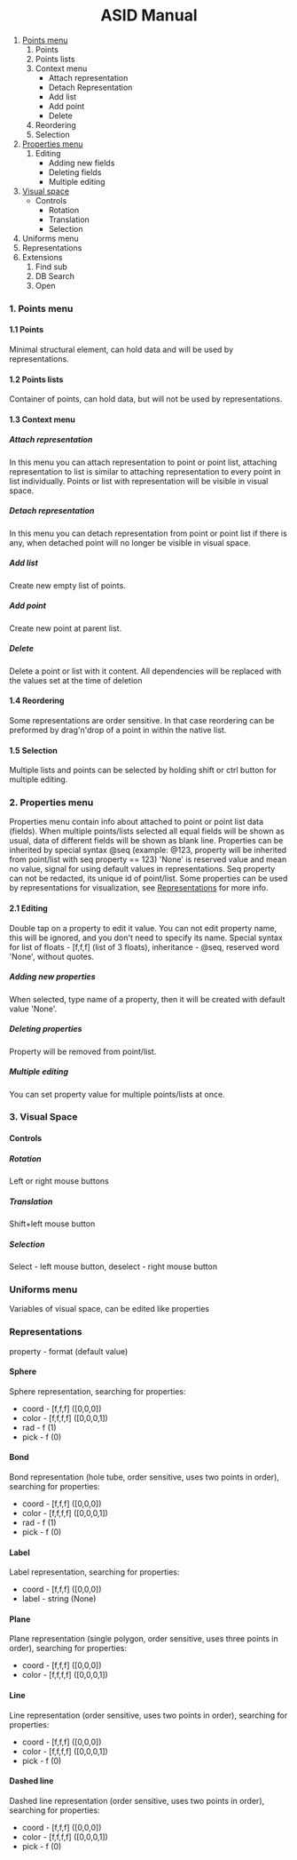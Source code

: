 <h1 align="center">ASID Manual</h1>

1. [Points menu](#Points_menu)
   1. Points
   2. Points lists
   3. Context menu
      * Attach representation
      * Detach Representation
      * Add list
      * Add point
      * Delete
   4. Reordering
   5. Selection
2. [Properties menu](#Properties_menu)
   1. Editing
      * Adding new fields
      * Deleting fields
      * Multiple editing
3. [Visual space](#Visual_space)
   * Controls
     * Rotation
     * Translation
     * Selection
4. Uniforms menu
5. Representations
6. Extensions
   1. Find sub
   2. DB Search
   3. Open
<a name="Points_menu"></a>
### 1. Points menu
#### 1.1 Points
Minimal structural element, can hold data and will be used by representations.
#### 1.2 Points lists
Container of points, can hold data, but will not be used by representations.
#### 1.3 Context menu
##### Attach representation
In this menu you can attach representation to point or point list, attaching representation to list is similar to attaching representation to every point in list individually. Points or list with representation will be visible in visual space.
##### Detach representation
In this menu you can detach representation from point or point list if there is any, when detached point will no longer be visible in visual space.
##### Add list
Create new empty list of points.
##### Add point
Create new point at parent list.
##### Delete
Delete a point or list with it content. All dependencies will be replaced with the values set at the time of deletion
#### 1.4 Reordering
Some representations are order sensitive. In that case reordering can be preformed by drag'n'drop of a point in within the native list. 
#### 1.5 Selection
Multiple lists and points can be selected by holding shift or ctrl button for multiple editing.
<a name="Properties_menu"></a>
### 2. Properties menu
Properties menu contain info about attached to point or point list data (fields).
When multiple points/lists selected all equal fields will be shown as usual, data of different fields will be shown as blank line.
Properties can be inherited by special syntax @seq (example: @123, property will be inherited from point/list with seq property == 123)
'None' is reserved value and mean no value, signal for using default values in representations.
Seq property can not be redacted, its unique id of point/list.
Some properties can be used by representations for visualization, see [Representations]() for more info.
#### 2.1 Editing
Double tap on a property to edit it value. You can not edit property name, this will be ignored, and you don't need to specify its name.
Special syntax for list of floats - [f,f,f] (list of 3 floats), inheritance - @seq, reserved word 'None', without quotes.
##### Adding new properties
When selected, type name of a property, then it will be created with default value 'None'.
##### Deleting properties
Property will be removed from point/list.
##### Multiple editing
You can set property value for multiple points/lists at once.
<a name="Visual_Space"></a>
### 3. Visual Space
#### Controls
##### Rotation
Left or right mouse buttons
##### Translation
Shift+left mouse button
##### Selection
Select - left mouse button, deselect - right mouse button
### Uniforms menu
Variables of visual space, can be edited like properties
### Representations
property - format (default value)
#### Sphere
Sphere representation, searching for properties:
* coord - [f,f,f] ([0,0,0])
* color - [f,f,f,f] ([0,0,0,1])
* rad - f (1)
* pick - f (0)
#### Bond
Bond representation (hole tube, order sensitive, uses two points in order), searching for properties:
* coord - [f,f,f] ([0,0,0])
* color - [f,f,f,f] ([0,0,0,1])
* rad - f (1)
* pick - f (0)
#### Label
Label representation, searching for properties:
* coord - [f,f,f] ([0,0,0])
* label - string (None)
#### Plane
Plane representation (single polygon, order sensitive, uses three points in order), searching for properties:
* coord - [f,f,f] ([0,0,0])
* color - [f,f,f,f] ([0,0,0,1])
#### Line
Line representation (order sensitive, uses two points in order), searching for properties:
* coord - [f,f,f] ([0,0,0])
* color - [f,f,f,f] ([0,0,0,1])
* pick - f (0)
#### Dashed line
Dashed line representation (order sensitive, uses two points in order), searching for properties:
* coord - [f,f,f] ([0,0,0])
* color - [f,f,f,f] ([0,0,0,1])
* pick - f (0)
